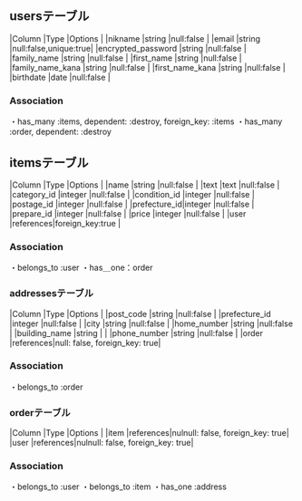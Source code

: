 ## usersテーブル

|Column             |Type     |Options               |
|nikname            |string   |null:false            |
|email              |string   |null:false,unique:true|
|encrypted_password |string   |null:false            |
|family_name        |string   |null:false            |
|first_name         |string   |null:false            |
|family_name_kana   |string   |null:false            |
|first_name_kana    |string   |null:false            |
|birthdate          |date     |null:false            |

### Association
・has_many :items, dependent: :destroy, foreign_key: :items
・has_many :order, dependent: :destroy

## itemsテーブル

|Column       |Type      |Options                     |
|name         |string    |null:false                  |
|text         |text      |null:false                  |
|category_id  |integer   |null:false                  |
|condition_id |integer   |null:false                  |
|postage_id   |integer   |null:false                  |
|prefecture_id|integer   |null:false                  |
|prepare_id   |integer   |null:false                  |
|price        |integer   |null:false                  |
|user         |references|foreign_key:true            |


### Association
・belongs_to :user
・has＿one：order


### addressesテーブル

|Column          |Type      |Options                       |
|post_code       |string    |null:false                    |
|prefecture_id   |integer   |null:false                    |
|city            |string    |null:false                    |
|home_number     |string    |null:false                    |
|building_name   |string    |                              |
|phone_number    |string    |null:false                    |
|order           |references|null: false, foreign_key: true|


### Association
・belongs_to :order

### orderテーブル

|Column          |Type      |Options                          |
|item            |references|nulnull: false, foreign_key: true|
|user            |references|nulnull: false, foreign_key: true|


### Association
・belongs_to :user
・belongs_to :item
・has_one :address

